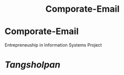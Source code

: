 <h1 align="center">Comporate-Email</h1>

# Comporate-Email
Entrepreneuship in Information Systems Project
<em><h1>Tangsholpan</h1></em>
